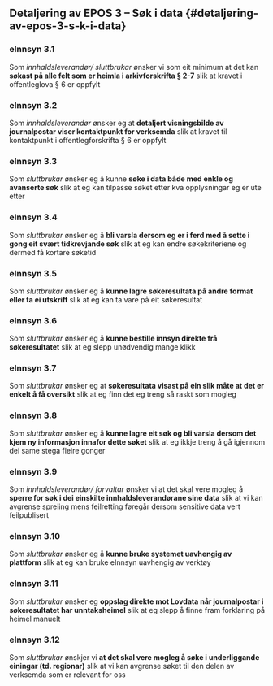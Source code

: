 ## Detaljering av EPOS 3 – Søk i data {#detaljering-av-epos-3-s-k-i-data}

### eInnsyn 3.1 
Som _innhaldsleverandør/ sluttbrukar_ ønsker vi som eit minimum at det kan **søkast på alle felt som er heimla i arkivforskrifta § 2-7** slik at kravet i offentleglova § 6 er oppfylt

### eInnsyn 3.2 
Som _innhaldsleverandør_ ønsker eg at **detaljert visningsbilde av journalpostar viser kontaktpunkt for verksemda** slik at kravet til kontaktpunkt i offentlegforskrifta § 6 er oppfylt

### eInnsyn 3.3 
Som _sluttbrukar_ ønsker eg å kunne **søke i data både med enkle og avanserte søk** slik at eg kan tilpasse søket etter kva opplysningar eg er ute etter

### eInnsyn 3.4 
Som _sluttbrukar_ ønsker eg å **bli varsla dersom eg er i ferd med å sette i gong eit svært tidkrevjande søk** slik at eg kan endre søkekriteriene og dermed få kortare søketid

### eInnsyn 3.5 
Som _sluttbrukar_ ønsker eg å **kunne lagre søkeresultata på andre format eller ta ei utskrift** slik at eg kan ta vare på eit søkeresultat

### eInnsyn 3.6 
Som _sluttbrukar_ ønsker eg å **kunne bestille innsyn direkte frå søkeresultatet** slik at eg slepp unødvendig mange klikk

### eInnsyn 3.7 
Som _sluttbrukar_ ønsker eg at **søkeresultata visast på ein slik måte at det er enkelt å få oversikt** slik at eg finn det eg treng så raskt som mogleg

### eInnsyn 3.8 
Som _sluttbrukar_ ønsker eg å **kunne lagre eit søk og bli varsla dersom det kjem ny informasjon innafor dette søket** slik at eg ikkje treng å gå igjennom dei same stega fleire gonger

### eInnsyn 3.9 
Som _innhaldsleverandør/ forvaltar_ ønsker vi at det skal vere mogleg å **sperre for søk i dei einskilte innhaldsleverandørane sine data** slik at vi kan avgrense spreiing mens feilretting føregår dersom sensitive data vert feilpublisert

### eInnsyn 3.10 
Som _sluttbrukar_ ønsker eg å **kunne bruke systemet uavhengig av plattform** slik at eg kan bruke eInnsyn uavhengig av verktøy

### eInnsyn 3.11 
Som _sluttbrukar_ ønsker eg **oppslag direkte mot Lovdata når journalpostar i søkeresultatet har unntaksheimel** slik at eg slepp å finne fram forklaring på heimel manuelt

### eInnsyn 3.12 
Som _sluttbrukar_ ønskjer vi **at det skal vere mogleg å søke i underliggande einingar (td. regionar)** slik at vi kan avgrense søket til den delen av verksemda som er relevant for oss
